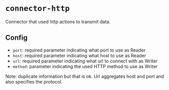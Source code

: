 # `connector-http`

Connector that used http actions to transmit data.

## Config

- `port`: required parameter indicating what port to use as Reader
- `host`: required parameter indicating what host to use as Reader
- `url`: required parameter indicating what url to connect with as Writer
- `method`: parameter indicating the used HTTP method to use as Writer

Note: duplicate information but that is ok. Url aggregates host and port and also specifies the protocol.

